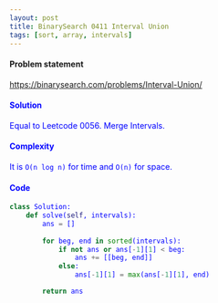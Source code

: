 ```yaml
---
layout: post
title: BinarySearch 0411 Interval Union
tags: [sort, array, intervals]
---
```


#### Problem statement

<a href="https://binarysearch.com/problems/Interval-Union/"> <font color = blue>https://binarysearch.com/problems/Interval-Union/

#### Solution
Equal to Leetcode 0056. Merge Intervals.

#### Complexity
It is `O(n log n)` for time and `O(n)` for space.

#### Code
```python
class Solution:
    def solve(self, intervals):
        ans = []
        
        for beg, end in sorted(intervals):
            if not ans or ans[-1][1] < beg:
                ans += [[beg, end]]
            else:
                ans[-1][1] = max(ans[-1][1], end)

        return ans
```
